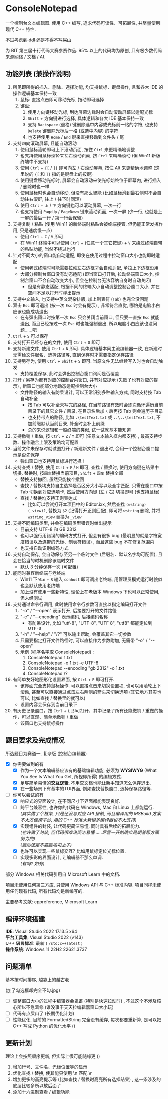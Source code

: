 # ConsoleNotepad

一个控制台文本编辑器. 使用 C++ 编写, 追求代码可读性、可拓展性, 并尽量使用现代 C++ 特性. 

~~不过考虑到 ddl 还是不得不写屎山~~

为 BIT 第三届十行代码大赛参赛作品. 95% 以上的代码均为原创, 只有极少数代码来源网络 / 文档 / AI. 

## 功能列表 (兼操作说明) 
1. 所见即所得的插入、删除、选择功能, 均支持鼠标、键盘操作, 且和各大 IDE 的操作逻辑基本保持一致
	1. 鼠标: 直接点击即可移动光标, 拖动即可选择
	2. 键盘: 
		1. 使用方向键移动光标, 到达屏幕边缘时会自动滚动屏幕以适配光标
		2. `Shift` + 方向键进行选择, 具体逻辑和各大 IDE 基本保持一致
		3. 支持 `Backspace` (退格) 键删除选中内容或光标前一格的字符, 也支持 `Delete` 键删除光标后一格 (或选中内容) 的字符
		4. 也支持使用 `Home` / `End` 键来直接移动到文件头 / 尾
2. 支持四向滚动屏幕, 且能自动滚动
	1. 使用鼠标滚轮即可上下滚动页面, 按住 `Ctrl` 来更精确地调整
	2. 也支持使用鼠标滚轮来左右滚动页面, 按 `Ctrl` 来精确滚动   (但 Win11 新版终端中不支持)
	3. 使用 `Ctrl` + `{[` / `]}` 即可向左 / 右滚动屏幕, 按住 Alt 来更精确地调整 (这里说的 `{[` 和 `]}` 指的是键盘上的按键) 
	4. 使用键盘移动光标时, 屏幕会自动滚动来使光标始终位于屏幕内, 进行插入 / 删除时也一样
	5. 使用鼠标时也会自动移动, 但没有那么智能 (比如鼠标滑到最右侧时不会自动往右滚屏, 往上 / 往下时同理)
	6. 使用 `Ctrl` + `上` / `下` 方向键也可以滚动屏幕, 一次一行
	7. 也支持使用 `PageUp` / `PageDown` 键来滚动页面, 一次一屏 (少一行, 也就是上一屏的最后一行 / 第一行会保留)
3. 支持复制 / 粘贴 (使用 Win11 的新终端时粘贴会被终端接管, 但仍能正常发挥作用, 只是速度慢一点) 
	- 使用 `Ctrl` + `C` / `V` 即可
	- 在 Win11 终端中可以使用 `Ctrl` + (任意一个其它按键) + `V` 来绕过终端自带的粘贴功能, 当然不绕过也行
4. 针对不同大小的窗口能自动适配, 即使在使用过程中拉动窗口大小也能即时适配
	- 使用老式终端时可能需要拉动左右边框才会自动适配, 单拉上下边框没用
	- 大部分控制台窗口没有动态适配 (即当窗口打开后, 拉动终端窗口大小, 控制台窗口不会自动改变大小, 但会在控制台无法容纳自身时自动关闭)
		- 但是有静态适配, 根据不同的终端大小自动调整控制台窗口大小, 并在空间不足以打开时弹出提示
5. 支持中文输入, 也支持中英文混杂排版, 加上制表符 (`Tab`) 也完全没问题
6. 双击 `Esc` 即可退出 (按一次 `Esc` 时会有提示) , 非常符合直觉, 哪怕是电脑小白应该也能成功退出
	- 在有弹出窗口时按第一次 `Esc` 只会关闭当前窗口, 但只要一直按 `Esc` 就能退出, 而且已经按过一次 `Esc` 时也能强制退出, 所以电脑小白应该也没问题......吧
7. `Ctrl` + `S` 可以保存
8. 支持打开已经存在的文件, 使用 `Ctrl` + `O` 即可
9. 支持新建文件, 使用 `Ctrl` + `N` 即可. 具体逻辑基本同主流编辑器一致, 在新建时无需给文件起名、选择路径等, 直到保存时才需要指定保存路径
10. 支持另存为, 使用 `Ctrl` + `Shift` + `S` 即可. 当原文件无法继续写入时也会自动触发
	- 支持覆盖保存, 此时会弹出控制台窗口询问是否覆盖
11. 打开 / 另存为都有对应的控制台内窗口, 并有对应提示 (失败了也有对应的提示) , 新窗口也能部分地动态适配控制台大小
    - 文件路径的输入有防呆设计, 可以正常识别多种输入方式, 同时支持按 Tab 自动补全
		- 按 Tab 可以补全未写完的路径, 在当前路径有效时会逐次循环遍历当前目录下的其它文件 / 目录, 在目录名后加 `\` 后再按 Tab 则会遍历子目录
		- 也支持带点的路径, 比如 `.\testText.txt` 或 `..\..\testText.txt`, 不加前缀默认当前目录, 补全时会补上前缀
		- 总的来说逻辑和一般终端的类似, 试一试就基本能知道
12. 支持撤销 / 重做, 按 `Ctrl` + `Z` / `Y` 即可 (任意文本输入框内都支持) , 最高支持步数、操作融合上限及策略均可配置
13. 当前文件未保存时就试图打开 / 新建新文件 / 退出时, 会用一个控制台窗口提示是否先保存
	- 弹出窗口也支持用鼠标进行选择！
14. 支持查找 / 替换, 使用 `Ctrl` + `F` / `H` 即可, 查找 / 替换时, 使用方向键在结果中切换. 替换时, 按`回车`替换当前项目, `Shift` + `回车` 替换全部
	- 替换支持撤回, 虽然只能挨个撤回
	- 查找 / 替换均支持自主选择是否区分大小写以及全字匹配, 只需在窗口中按 Tab 切换到对应选项卡, 然后使用方向键 (左 / 右) 切换即可 (也支持鼠标)
	- 查找 / 替换均支持正则表达式
		- 比如可以尝试打开本项目中的 Editor.ixx, 然后查找 `(wstring)(_view)?`, 替换为 `$2` (记得打开正则匹配), 即可将 `wstring` 删除, 并将 `wstring_view` 替换为 `_view`
15. 支持不同编码类型, 并会在编码类型错误时给出提示
	- 目前支持 UTF-8 和 GB 2312
	- 也可以强行用错误的编码方式打开, 但会有很多 bug (最明显的就是字符宽度错误以及连带的光标、制表符错误) , 而且这些 bug 不在修复范围内
	- 也支持自动识别编码方式
16. 支持自动保存, 会自动保存至另一个临时文件 (后缀名、默认名字均可配置), 且会在恰当的时机删除该临时文件
	- 默认 3 分钟保存一次 (可配置)
17. 能同时兼容新终端与老终端
	- Win11 下 `Win` + `R` 输入 `conhost` 即可调出老终端, 用管理员模式运行时貌似也会默认使用老终端
	- 加上没有使用一些新特性, 理论上在老版本 Windows 下也可以正常使用, 但未经测试
18. 支持通过命令行调用, 此时使用命令行参数可直接以指定编码打开文件
	1. "-o" / "--open" 表示打开, 后接要打开的文件路径
	2. "-e" / "--encoding" 表示编码, 后接编码名称
		- 有防呆设计, 比如 "utf-8", "UTF-8", "UTF 8", "utf8" 都能定位到 UTF-8
	3. "-h" / "--help" / "/?" 可以输出帮助, 会覆盖其它一切参数
	4. 只需要指定打开文件路径时, 可以直接作为参数附加, 无需带 "-o" / "--open"
	5. 示例   (程序名字取 ConsoleNotepad) : 
		1. ConsoleNotepad 1.txt
		2. ConsoleNotepad -o 1.txt -e UTF-8
		3. ConsoleNotepad --encoding "gb 2312" -o 1.txt
		4. ConsoleNotepad /?
19. 有简单友好地图形化设置界面, 按 `Ctrl` + `P` 即可打开.
	- 该界面完全支持鼠标操作. 可以直接点击来切换设置项, 也可以用滚轮上下滚动, 甚至可以直接通过点击左右两侧的箭头来切换选项 (其它地方其实也可以, 比如查找 / 替换里的就可以)
	- 设置内容会保存到当前目录下
20. 有历史记录窗口，按 `Ctrl` + `L` 即可打开，其中记录了所有还能撤销 / 重做的操作，可以直观、简单地撤销 / 重做
	- 该窗口也支持鼠标操作
## 题目要求及完成情况

所选题目为赛道一, 复杂版 (控制台编辑器) 

- [x] 你需要做到的有
	- [x] 作为一个文本编辑器应该有的基础编辑功能, 必须为 **WYSIWYG**  (What You See Is What You Get, 所视即所得) 的编辑方式.
	- [x] 足够简单易懂的**交互逻辑**, 不用查文档也能让新手知道怎么保存退出.
	- [x] 在一些场景下有基本的TUI界面, 例如查找替换窗口, 选择保存路径等.
- [ ] 你可以尝试的有
	- [x] 响应式的界面设计, 在不同尺寸下界面都能表现良好.
	- [ ] 跨平台兼容性, 也许你的代码在 Windows, Mac 和 Linux 上都能运行.  
	      *(其实做了个框架, 只是还没与对应 API 接轨, 而且编译用的 MSBuild 方案不太方便跨平台, 用的 C++ 标准太新很多编译器也不太支持)*
	- [x] 实现组件的封装, 让代码更简洁易懂, 同时具有后续的拓展能力.    
		  *(也许做了封装, 但代码很难说简洁易懂......尽管一开始确实是朝着那方面努力的)*   
		  ~~*(最后还是不要脸地勾上了)*~~
	- [x] 也许可以实现一些鼠标交互? 比如用鼠标定位光标位置.
	- [ ] 实现多彩的界面设计, 让编辑器不那么单调.   
		  *(有吗? 如有)*

部分 Windows 相关代码引用自 Microsoft Learn 中的文档. 

项目未使用任何第三方库, 只使用 Windows API 与 C++ 标准内容. 项目同样未使用任何现有代码, 所有代码均是新编写的. 

主要参考文献: cppreference, Microsoft Learn

## 编译环境搭建

**IDE**: Visual Studio 2022 17.13.5 x64    
**平台工具集**: Visual Studio 2022 (v143)    
**C++ 语言标准**: 最新  ( `/std:c++latest` )    
**操作系统**: Windows 11 22H2 22621.3737

## 问题清单
基本按时间排序, 越靠上的越古老

(加了勾选框却完全不勾.jpg)
- [ ] 调整窗口大小的过程中编辑器会鬼畜 (特别是快速拉动时) , 不过这个不涉及核心所以不急着修 (谁没事干天天拉编辑器窗口大小玩) 
- [ ] 代码有点屎山了 (长期优化计划) 
- [ ] 性能优化, 目前的 FormattedString 完全没有缓存, 每次都要重新算, 是可以把 C++ 写成 Python 的优化水平 () 

## 更新计划
理论上会按照顺序更新, 但实际上很可能随缘更 () 

1. 增加行号、文件名、光标位置等的显示
2. 优化查找 / 替换, 使其能只使用 \n 匹配 \r
3. 增加更多的高亮提示等 (比如查找 / 替换时高亮所有选择结果) , 这一条涉及的底层比较多所以放后面了
4. 添加十六进制查看 / 编辑功能
